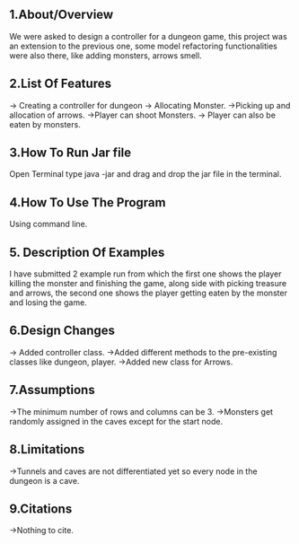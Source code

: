 ## 1.About/Overview
We were asked to design a controller for a dungeon game, this project was an extension to the previous one, some model refactoring functionalities were also there, like adding monsters, arrows smell.

## 2.List Of Features
-> Creating a controller for dungeon
-> Allocating Monster.
->Picking up and allocation of arrows.
->Player can shoot Monsters.
-> Player can also be eaten by monsters.

## 3.How To Run Jar file
Open Terminal type java -jar and drag and drop the jar file in the terminal.

## 4.How To Use The Program
Using command line.
## 5. Description Of Examples
I have submitted 2 example run from which the first one shows the player killing the monster and finishing the game, along side with picking treasure and arrows, the second one shows the player getting eaten by the monster and losing the game.

## 6.Design Changes
-> Added controller class.
->Added different methods to the pre-existing classes like dungeon, player.
->Added new class for Arrows.


## 7.Assumptions
->The minimum number of rows and columns can be 3.
->Monsters get randomly assigned in the caves except for the start node.

## 8.Limitations
->Tunnels and caves are not differentiated yet so every node in the dungeon is a cave.
## 9.Citations
->Nothing to cite.